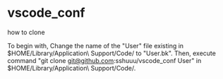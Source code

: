 # vscode_conf

how to clone

To begin with, Change the name of the "User" file existing in $HOME/Library/Application\ Support/Code/ to "User.bk".
Then, execute command "git clone git@github.com:sshuuu/vscode_conf User" in $HOME/Library/Application\ Support/Code/.
